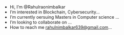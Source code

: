 - Hi, I’m @Rahulraonimbalkar
- I’m interested in Blockchain, Cybersecurity...
- I’m currently oersuing Masters in Computer science ...
- I’m looking to collaborate on ...
- How to reach me rahulnimbalkar639@gmail.com...

<!---
Rahulraonimbalkar/Rahulraonimbalkar is a ✨ special ✨ repository because its `README.md` (this file) appears on your GitHub profile.
You can click the Preview link to take a look at your changes.
--->
